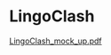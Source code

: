 # LingoClash
[LingoClash_mock_up.pdf](https://github.com/LingoClash/LingoClash/files/8192890/LingoClash_mock_up.pdf)
